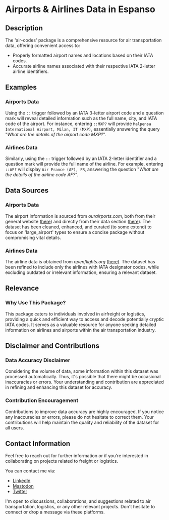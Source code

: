 # Airports & Airlines Data in Espanso

## Description

The 'air-codes' package is a comprehensive resource for air transportation data, offering convenient access to:

- Properly formatted airport names and locations based on their IATA codes.
- Accurate airline names associated with their respective IATA 2-letter airline identifiers.

## Examples

### Airports Data

Using the `::` trigger followed by an IATA 3-letter airport code and a question mark will reveal detailed information such as the full name, city, and IATA code of the airport. For instance, entering `::MXP?` will provide `Malpensa International Airport, Milan, IT (MXP)`, essentially answering the query "_*What are the details of the airport code MXP?*_".

### Airlines Data

Similarly, using the `::` trigger followed by an IATA 2-letter identifier and a question mark will provide the full name of the airline. For example, entering `::AF?` will display `Air France (AF), FR`, answering the question "_*What are the details of the airline code AF?*_".

## Data Sources

### Airports Data

The airport information is sourced from _*ourairports.com*_, both from their general website ([here](https://ourairports.com/airports.html)) and directly from their data section ([here](https://ourairports.com/data/)). The dataset has been cleaned, enhanced, and curated (to some extend) to focus on 'large_airport' types to ensure a concise package without compromising vital details.

### Airlines Data

The airline data is obtained from _*openflights.org*_ ([here](https://openflights.org/data.php#airline)). The dataset has been refined to include only the airlines with IATA designator codes, while excluding outdated or irrelevant information, ensuring a relevant dataset.

## Relevance

### Why Use This Package?

This package caters to individuals involved in airfreight or logistics, providing a quick and efficient way to access and decode potentially cryptic IATA codes. It serves as a valuable resource for anyone seeking detailed information on airlines and airports within the air transportation industry.

## Disclaimer and Contributions

### Data Accuracy Disclaimer

Considering the volume of data, some information within this dataset was processed automatically. Thus, it's possible that there might be occasional inaccuracies or errors. Your understanding and contribution are appreciated in refining and enhancing this dataset for accuracy.

### Contribution Encouragement

Contributions to improve data accuracy are highly encouraged. If you notice any inaccuracies or errors, please do not hesitate to correct them. Your contributions will help maintain the quality and reliability of the dataset for all users.

## Contact Information

Feel free to reach out for further information or if you're interested in collaborating on projects related to freight or logistics.

You can contact me via:

- [LinkedIn](https://www.linkedin.com/in/cl3mcg/?locale=en_US)
- [Mastodon](https://fosstodon.org/@cl3mcg)
- [Twitter](https://twitter.com/cl3mcg)

I'm open to discussions, collaborations, and suggestions related to air transportation, logistics, or any other relevant projects. Don't hesitate to connect or drop a message via these platforms.
